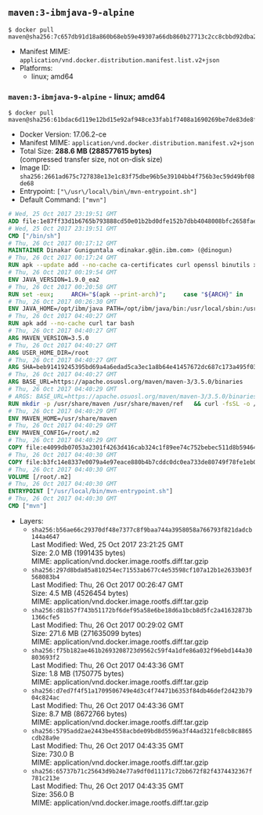 ## `maven:3-ibmjava-9-alpine`

```console
$ docker pull maven@sha256:7c657db91d18a860b68eb59e49307a66db860b27713c2cc8cbbd92dba2c700a9
```

-	Manifest MIME: `application/vnd.docker.distribution.manifest.list.v2+json`
-	Platforms:
	-	linux; amd64

### `maven:3-ibmjava-9-alpine` - linux; amd64

```console
$ docker pull maven@sha256:61bdac6d119e12bd15e92af948ce33fab1f7408a1690269be7de83de8f2df405
```

-	Docker Version: 17.06.2-ce
-	Manifest MIME: `application/vnd.docker.distribution.manifest.v2+json`
-	Total Size: **288.6 MB (288577615 bytes)**  
	(compressed transfer size, not on-disk size)
-	Image ID: `sha256:2661ad675c727838e13e1c83f75dbe96b5e39104bb4f756b3ec59d49bf08de68`
-	Entrypoint: `["\/usr\/local\/bin\/mvn-entrypoint.sh"]`
-	Default Command: `["mvn"]`

```dockerfile
# Wed, 25 Oct 2017 23:19:51 GMT
ADD file:1e87ff33d1b6765b793888cd50e01b2bd0dfe152b7dbb4048008bfc2658faea7 in / 
# Wed, 25 Oct 2017 23:19:51 GMT
CMD ["/bin/sh"]
# Thu, 26 Oct 2017 00:17:12 GMT
MAINTAINER Dinakar Guniguntala <dinakar.g@in.ibm.com> (@dinogun)
# Thu, 26 Oct 2017 00:17:24 GMT
RUN apk --update add --no-cache ca-certificates curl openssl binutils xz     && GLIBC_VER="2.25-r0"     && ALPINE_GLIBC_REPO="https://github.com/sgerrand/alpine-pkg-glibc/releases/download"     && curl -Ls ${ALPINE_GLIBC_REPO}/${GLIBC_VER}/glibc-${GLIBC_VER}.apk > /tmp/${GLIBC_VER}.apk     && apk add --allow-untrusted /tmp/${GLIBC_VER}.apk     && curl -Ls https://www.archlinux.org/packages/core/x86_64/gcc-libs/download > /tmp/gcc-libs.tar.xz     && mkdir /tmp/gcc     && tar -xf /tmp/gcc-libs.tar.xz -C /tmp/gcc     && mv /tmp/gcc/usr/lib/libgcc* /tmp/gcc/usr/lib/libstdc++* /usr/glibc-compat/lib     && strip /usr/glibc-compat/lib/libgcc_s.so.* /usr/glibc-compat/lib/libstdc++.so*     && apk del curl binutils     && rm -rf /tmp/${GLIBC_VER}.apk /tmp/gcc /tmp/gcc-libs.tar.xz /var/cache/apk/*
# Thu, 26 Oct 2017 00:19:54 GMT
ENV JAVA_VERSION=1.9.0_ea2
# Thu, 26 Oct 2017 00:20:58 GMT
RUN set -eux;     ARCH="$(apk --print-arch)";     case "${ARCH}" in        amd64|x86_64)          ESUM='0fe3712b54a93695cf4948d9ae171bf5cef038c0e41b364b4e9eb7cb80a60688';          YML_FILE='sdk/linux/x86_64/index.yml';          ;;        i386)          ESUM='5add39cc5ca56b97cf8ce71b9e1a15d19d36864aaed1e0296f50355ba3f34bd5';          YML_FILE='sdk/linux/i386/index.yml';          ;;        ppc64el|ppc64le)          ESUM='3c0dda9f449a667d12fe5f59a1ec059a90a9dc483fd35eef5ff53dd8b096cdf5';          YML_FILE='sdk/linux/ppc64le/index.yml';          ;;        s390)          ESUM='8d06af57d8236839f5c403c12dcf4c89e22dd91716a4d26b85c8d92f6d1e2e8b';          YML_FILE='sdk/linux/s390/index.yml';          ;;        s390x)          ESUM='6e823afa1df83e364381f827f4244bfe29b0ddd58ef0203eb60df9b8c0d123af';          YML_FILE='sdk/linux/s390x/index.yml';          ;;        *)          echo "Unsupported arch: ${ARCH}";          exit 1;          ;;     esac;     BASE_URL="https://public.dhe.ibm.com/ibmdl/export/pub/systems/cloud/runtimes/java/meta/";     wget -q -U UA_IBM_JAVA_Docker -O /tmp/index.yml ${BASE_URL}/${YML_FILE};     JAVA_URL=$(cat /tmp/index.yml | sed -n '/'${JAVA_VERSION}'/{n;p}' | sed -n 's/\s*uri:\s//p' | tr -d '\r');     wget -q -U UA_IBM_JAVA_Docker -O /tmp/ibm-java.bin ${JAVA_URL};     echo "${ESUM}  /tmp/ibm-java.bin" | sha256sum -c -;     echo "INSTALLER_UI=silent" > /tmp/response.properties;     echo "USER_INSTALL_DIR=/opt/ibm/java" >> /tmp/response.properties;     echo "LICENSE_ACCEPTED=TRUE" >> /tmp/response.properties;     mkdir -p /opt/ibm;     chmod +x /tmp/ibm-java.bin;     /tmp/ibm-java.bin -i silent -f /tmp/response.properties;     rm -f /tmp/response.properties;     rm -f /tmp/index.yml;     rm -f /tmp/ibm-java.bin;
# Thu, 26 Oct 2017 00:26:30 GMT
ENV JAVA_HOME=/opt/ibm/java PATH=/opt/ibm/java/bin:/usr/local/sbin:/usr/local/bin:/usr/sbin:/usr/bin:/sbin:/bin
# Thu, 26 Oct 2017 04:40:27 GMT
RUN apk add --no-cache curl tar bash
# Thu, 26 Oct 2017 04:40:27 GMT
ARG MAVEN_VERSION=3.5.0
# Thu, 26 Oct 2017 04:40:27 GMT
ARG USER_HOME_DIR=/root
# Thu, 26 Oct 2017 04:40:27 GMT
ARG SHA=beb91419245395bd69a4a6edad5ca3ec1a8b64e41457672dc687c173a495f034
# Thu, 26 Oct 2017 04:40:27 GMT
ARG BASE_URL=https://apache.osuosl.org/maven/maven-3/3.5.0/binaries
# Thu, 26 Oct 2017 04:40:29 GMT
# ARGS: BASE_URL=https://apache.osuosl.org/maven/maven-3/3.5.0/binaries MAVEN_VERSION=3.5.0 SHA=beb91419245395bd69a4a6edad5ca3ec1a8b64e41457672dc687c173a495f034 USER_HOME_DIR=/root
RUN mkdir -p /usr/share/maven /usr/share/maven/ref   && curl -fsSL -o /tmp/apache-maven.tar.gz ${BASE_URL}/apache-maven-${MAVEN_VERSION}-bin.tar.gz   && echo "${SHA}  /tmp/apache-maven.tar.gz" | sha256sum -c -   && tar -xzf /tmp/apache-maven.tar.gz -C /usr/share/maven --strip-components=1   && rm -f /tmp/apache-maven.tar.gz   && ln -s /usr/share/maven/bin/mvn /usr/bin/mvn
# Thu, 26 Oct 2017 04:40:29 GMT
ENV MAVEN_HOME=/usr/share/maven
# Thu, 26 Oct 2017 04:40:29 GMT
ENV MAVEN_CONFIG=/root/.m2
# Thu, 26 Oct 2017 04:40:29 GMT
COPY file:e4099db07053a2301f4263d416cab324c1f89ee74c752bebec511d8b59464cb6 in /usr/local/bin/mvn-entrypoint.sh 
# Thu, 26 Oct 2017 04:40:30 GMT
COPY file:b3fc14e8337e0079a4e97eace880b4b7cddc0dc0ea733de80749f78fe1eb089a in /usr/share/maven/ref/ 
# Thu, 26 Oct 2017 04:40:30 GMT
VOLUME [/root/.m2]
# Thu, 26 Oct 2017 04:40:30 GMT
ENTRYPOINT ["/usr/local/bin/mvn-entrypoint.sh"]
# Thu, 26 Oct 2017 04:40:30 GMT
CMD ["mvn"]
```

-	Layers:
	-	`sha256:b56ae66c29370df48e7377c8f9baa744a3958058a766793f821dadcb144a4647`  
		Last Modified: Wed, 25 Oct 2017 23:21:25 GMT  
		Size: 2.0 MB (1991435 bytes)  
		MIME: application/vnd.docker.image.rootfs.diff.tar.gzip
	-	`sha256:297d8bda85a810254ec71553ab677c4e53598cf107a12b1e2633b03f568083b4`  
		Last Modified: Thu, 26 Oct 2017 00:26:47 GMT  
		Size: 4.5 MB (4526454 bytes)  
		MIME: application/vnd.docker.image.rootfs.diff.tar.gzip
	-	`sha256:d81b57f743b51172bf6def95a58e6be18d6a1bcb8d5fc2a41632873b1366cfe5`  
		Last Modified: Thu, 26 Oct 2017 00:29:02 GMT  
		Size: 271.6 MB (271635099 bytes)  
		MIME: application/vnd.docker.image.rootfs.diff.tar.gzip
	-	`sha256:f75b182ae461b2693208723d9562c59f4a1dfe86a032f96ebd144a30803693f2`  
		Last Modified: Thu, 26 Oct 2017 04:43:36 GMT  
		Size: 1.8 MB (1750775 bytes)  
		MIME: application/vnd.docker.image.rootfs.diff.tar.gzip
	-	`sha256:d7ed7f4f51a1709506749e4d3c4f74471b6353f84db46def2d423b7904c824ac`  
		Last Modified: Thu, 26 Oct 2017 04:43:36 GMT  
		Size: 8.7 MB (8672766 bytes)  
		MIME: application/vnd.docker.image.rootfs.diff.tar.gzip
	-	`sha256:5795add2ae2443be4558acbde09bd8d5596a3f44ad321fe8cb8c8865cdb28a9e`  
		Last Modified: Thu, 26 Oct 2017 04:43:35 GMT  
		Size: 730.0 B  
		MIME: application/vnd.docker.image.rootfs.diff.tar.gzip
	-	`sha256:65737b71c25643d9b24e77a9df0d11171c72bb672f82f4374432367f781c213e`  
		Last Modified: Thu, 26 Oct 2017 04:43:35 GMT  
		Size: 356.0 B  
		MIME: application/vnd.docker.image.rootfs.diff.tar.gzip
